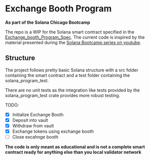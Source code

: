 # Exchange Booth Program

**As part of the Solana Chicago Bootcamp**

The repo is a WIP for the Solana smart contract specified in the [Exchange_booth_Program_Spec](https://github.com/jarry-xiao/solana-bootcamp-lectures/blob/master/project_specs/Exchange_Booth_Program_Spec.pdf). The current code is inspired by the material presented during the [Solana Bootcamp series on youtube](https://www.youtube.com/watch?v=O0uhZEfVPt8&list=PLilwLeBwGuK7Z2dXft_pmLZ675fuPgkA0).

## Structure

The project follows pretty basic Solana structure with a src folder containing the smart contract and a test folder containing the solana_program_test.

There are no unit tests as the integration like tests provided by the solana_program_test crate provides more robust testing.

TODO:

- [x] Initialize Exchange Booth
- [x] Deposit into vault
- [x] Withdraw from vault
- [x] Exchange tokens using exchange booth
- [ ] Close excahnge booth

**The code is only meant as educational and is not a complete smart contract ready for anything else than you local validator network**
